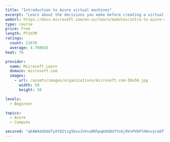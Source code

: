 ```yaml
---
title: "Introduction to Azure virtual machines"
excerpt: "Learn about the decisions you make before creating a virtual machine, the options to create and manage the VM, and the extensions and services you use to manage your VM."
webUrl: https://docs.microsoft.com/en-us/learn/modules/intro-to-azure-virtual-machines/
type: course
price: Free
length: PT1H7M
ratings:
  count: 21678
  average: 4.708645
heat: 76

provider:
  name: Microsoft Learn
  domain: microsoft.com
  images:
    - url: /assets/images/organizations/microsoft.com-50x50.jpg
      width: 50
      height: 50

levels:
  - Beginner

topics:
  - Azure
  - Compute

secured: "qkAW4ddkbGTyXY82tzg5bvxJnVvuRKhpqmXGDUfYs6j0VnPV6PlHOvvyco0f7rYZtvZOJMlhp/K8aKk3eDKaY4Tzaxzb4NRiyWL1F+o5zsVfMzF+U7gukcOdlA5SVLvnWAu04Ez6pY7h7QG1WwQ4xDpOVDiYHQxQkgMtAiGsEWFayqYN1CwCTNBYs/i7gj1Het+YRmCR/cR4tt0lXyUgrJGNc4CvzrE4j5fDq7cdZFJC0KPFhMI1JRDciZ+Zdu0mZc+Yt0XwAUZpUt94X+2usxuL1jaIfU+84I+ffZFzcsB72j7MAp3ORklN7Kgren+lxXHOewadlcvjb2kCqjOi4HgGkoyxKyOWw7pJwZHeyp+cprfJNMXCYwJ+LKqw3Vawpz63XNpOc3HrGBzyHCBkCqFAtROPWf+LIhQ//kBtd/2PfT5CzivblNeCgV2OnqK3;YXACDC/Ek4cQX4yL5LC13Q=="
---
```


